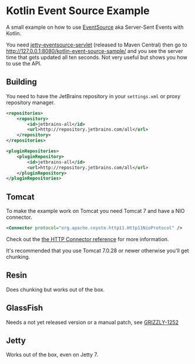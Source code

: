 Kotlin Event Source Example
===========================
A small example on how to use [EventSource](http://dev.w3.org/html5/eventsource/) aka Server-Sent Events with Kotlin.

You need [jetty-eventsource-servlet](https://github.com/jetty-project/jetty-eventsource-servlet) (released to Maven Central) then go to http://127.0.0.1:8080/kotlin-event-source-sample/ and you see the server time that gets updated all ten seconds. Not very useful but shows you how to use the API.

Building
--------
You need to have the JetBrains repository in your `settings.xml` or proxy repository manager.

```xml
<repositories>
    <repository>
        <id>jetbrains-all</id>
        <url>http://repository.jetbrains.com/all</url>
    </repository>
</repositories>

<pluginRepositories>
    <pluginRepository>
        <id>jetbrains-all</id>
        <url>http://repository.jetbrains.com/all</url>
    </pluginRepository>
</pluginRepositories>
```

Tomcat
------
To make the example work on Tomcat you need Tomcat 7 and have a NIO connector.

```xml
<Connector protocol="org.apache.coyote.http11.Http11NioProtocol" />
```

Check out the [the HTTP Connector reference](http://tomcat.apache.org/tomcat-7.0-doc/config/http.html) for more information.

It's recommended that you use Tomcat 7.0.28 or newer otherwise you'll get chunking.

Resin
-----
Does chunking but works out of the box.

GlassFish
---------
Needs a not yet released version or a manual patch, see [GRIZZLY-1252](http://java.net/jira/browse/GRIZZLY-1252)

Jetty
-----
Works out of the box, even on Jetty 7.
